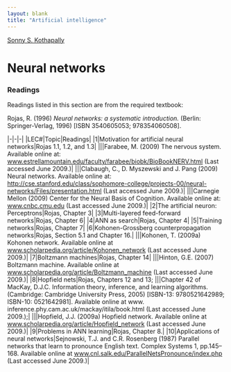 ```yaml
---
layout: blank
title: "Artificial intelligence"
---
```

[Sonny S. Kothapally](/)

# Neural networks

### Readings

Readings listed in this section are from the required textbook:

Rojas, R. (1996) *Neural networks: a systematic introduction.* (Berlin: Springer-Verlag, 1996) [ISBN 3540605053; 978354060508].

|-|-|-|
|LEC#|Topic|Readings|
|1|Motivation for artificial neural networks|Rojas 1.1, 1.2, and 1.3|
|||Farabee, M. (2009) The nervous system. Available online at: www.estrellamountain.edu/faculty/farabee/biobk/BioBookNERV.html (Last accessed June 2009.)|
|||Clabaugh, C., D. Myszewski and J. Pang (2009) Neural networks. Available online at: http://cse.stanford.edu/class/sophomore-college/projects-00/neural-networks/Files/presentation.html (Last accessed June 2009.)|
|||Carnegie Mellon (2009) Center for the Neural Basis of Cognition. Available online at: www.cnbc.cmu.edu (Last accessed June 2009.)|
|2|The artificial neuron: Perceptrons|Rojas, Chapter 3|
|3|Multi-layered feed-forward networks|Rojas, Chapter 6|
|4|ANN as search|Rojas, Chapter 4|
|5|Training networks|Rojas, Chapter 7|
|6|Kohonen-Grossberg counterpropagation networks|Rojas, Section 5.1 and Chapter 16.|
|||Kohonen, T. (2009a) Kohonen network. Available online at www.scholarpedia.org/article/Kohonen_network (Last accessed June 2009.)|
|7|Boltzmann machines|Rojas, Chapter 14|
|||Hinton, G.E. (2007) Boltzmann machine. Available online at www.scholarpedia.org/article/Boltzmann_machine (Last accessed June 2009.)|
|8|Hopfield nets|Rojas, Chapters 12 and 13; 
|||Chapter 42 of MacKay, D.J.C. Information theory, inference, and learning algorithms. (Cambridge: Cambridge University Press, 2005) [ISBN-13: 9780521642989; ISBN-10: 0521642981]. Available online at www. inference.phy.cam.ac.uk/mackay/itila/book.html (Last accessed June 2009.);|
|||Hopfield, J.J. (2009a) Hopfield network. Available online at www.scholarpedia.org/article/Hopfield_network (Last accessed June 2009.)|
|9|Problems in ANN learning|Rojas, Chapter 8.|
|10|Applications of neural networks|Sejnowski, T.J. and C.R. Rosenberg (1987) Parallel networks that learn to pronounce English text. Complex Systems 1, pp.145–168. Available online at www.cnl.salk.edu/ParallelNetsPronounce/index.php (Last accessed June 2009.)|